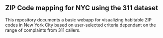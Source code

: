 ## ZIP Code mapping for NYC using the 311 dataset

This repository documents a basic webapp for visualizing habitable ZIP codes in New York City based on user-selected criteria dependant on the range of complaints from 311 callers. 
